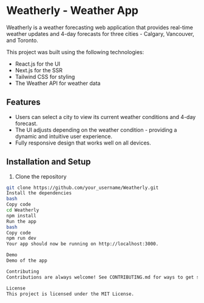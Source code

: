# Weatherly - Weather App


Weatherly is a weather forecasting web application that provides real-time weather updates and 4-day forecasts for three cities - Calgary, Vancouver, and Toronto.

This project was built using the following technologies:

- React.js for the UI
- Next.js for the SSR
- Tailwind CSS for styling
- The Weather API for weather data

## Features

- Users can select a city to view its current weather conditions and 4-day forecast.
- The UI adjusts depending on the weather condition - providing a dynamic and intuitive user experience.
- Fully responsive design that works well on all devices.

## Installation and Setup

1. Clone the repository
```bash
git clone https://github.com/your_username/Weatherly.git
Install the dependencies
bash
Copy code
cd Weatherly
npm install
Run the app
bash
Copy code
npm run dev
Your app should now be running on http://localhost:3000.

Demo
Demo of the app

Contributing
Contributions are always welcome! See CONTRIBUTING.md for ways to get started.

License
This project is licensed under the MIT License.






